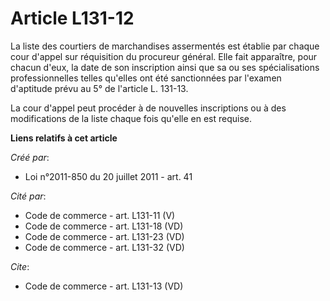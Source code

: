 # Article L131-12

La liste des courtiers de marchandises assermentés est établie par chaque cour d'appel sur réquisition du procureur général.
Elle fait apparaître, pour chacun d'eux, la date de son inscription ainsi que sa ou ses spécialisations professionnelles
telles qu'elles ont été sanctionnées par l'examen d'aptitude prévu au 5° de l'article L. 131-13. 

La cour d'appel peut procéder à de nouvelles inscriptions ou à des modifications de la liste chaque fois qu'elle en est
requise.

**Liens relatifs à cet article**

_Créé par_:

  - Loi n°2011-850 du 20 juillet 2011 - art. 41

_Cité par_:

  - Code de commerce - art. L131-11 (V)
  - Code de commerce - art. L131-18 (VD)
  - Code de commerce - art. L131-23 (VD)
  - Code de commerce - art. L131-32 (VD)

_Cite_:

  - Code de commerce - art. L131-13 (VD)

